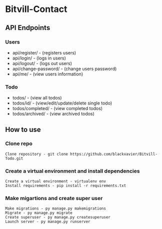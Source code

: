 # Bitvill-Contact

## API Endpoints

### Users

* api/register/ - (registers users)
* api/login/ - (logs in users)
* api/logout/ - (logs out users)
* api/change-password/ - (change users password)
* api/me/ - (view users information)

### Todo

* todos/ - (view all todos)
* todos/id/ - (view/edit/update/delete single todo)
* todos/completed/ - (view completed todos)
* todos/archived/ - (view archived todos)

## How to use

### Clone repo

    Clone repository - git clone https://github.com/blackxavier/Bitvill-Todo.git

### Create a virtual environment and install dependencies

    Create a virtual environment - virtualenv env
    Install requirements - pip install -r requirements.txt

### Make migartions and create super user

    Make migrations - py manage.py makemigrations
    Migrate - py manage.py migrate
    Create superuser - py manage.py createsuperuser
    Launch server - py manage.py runserver 

